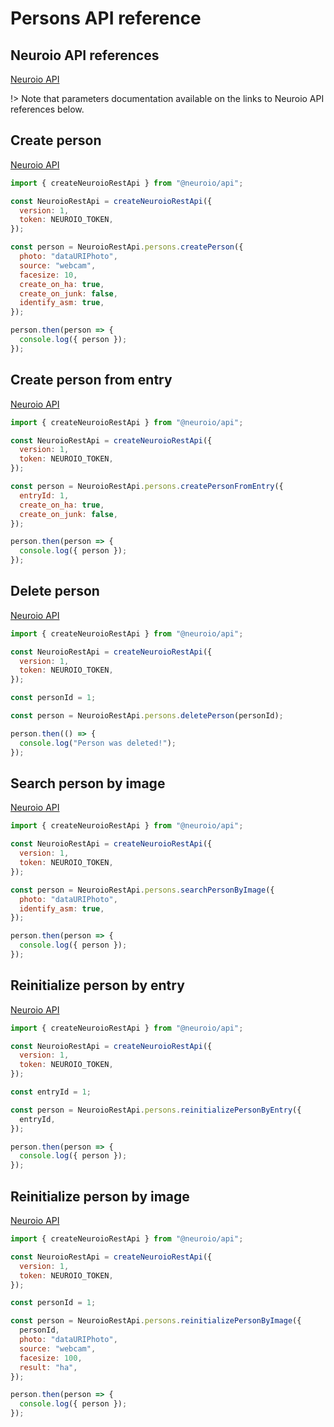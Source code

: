 # Persons API reference

## Neuroio API references

[Neuroio API](https://kb.neuroio.com/#/persons)

!> Note that parameters documentation available on the links to Neuroio API references below.

## Create person

[Neuroio API](https://kb.neuroio.com/#/persons?id=person-creation-with-an-image)

```js
import { createNeuroioRestApi } from "@neuroio/api";

const NeuroioRestApi = createNeuroioRestApi({
  version: 1,
  token: NEUROIO_TOKEN,
});

const person = NeuroioRestApi.persons.createPerson({
  photo: "dataURIPhoto",
  source: "webcam",
  facesize: 10,
  create_on_ha: true,
  create_on_junk: false,
  identify_asm: true,
});

person.then(person => {
  console.log({ person });
});
```

## Create person from entry

[Neuroio API](https://kb.neuroio.com/#/persons?id=creating-a-persona-from-a-nm-junk-ha-entry)

```js
import { createNeuroioRestApi } from "@neuroio/api";

const NeuroioRestApi = createNeuroioRestApi({
  version: 1,
  token: NEUROIO_TOKEN,
});

const person = NeuroioRestApi.persons.createPersonFromEntry({
  entryId: 1,
  create_on_ha: true,
  create_on_junk: false,
});

person.then(person => {
  console.log({ person });
});
```

## Delete person

[Neuroio API](https://kb.neuroio.com/#/persons?id=person-removal-from-the-database)

```js
import { createNeuroioRestApi } from "@neuroio/api";

const NeuroioRestApi = createNeuroioRestApi({
  version: 1,
  token: NEUROIO_TOKEN,
});

const personId = 1;

const person = NeuroioRestApi.persons.deletePerson(personId);

person.then(() => {
  console.log("Person was deleted!");
});
```

## Search person by image

[Neuroio API](https://kb.neuroio.com/#/persons?id=person-search-by-image)

```js
import { createNeuroioRestApi } from "@neuroio/api";

const NeuroioRestApi = createNeuroioRestApi({
  version: 1,
  token: NEUROIO_TOKEN,
});

const person = NeuroioRestApi.persons.searchPersonByImage({
  photo: "dataURIPhoto",
  identify_asm: true,
});

person.then(person => {
  console.log({ person });
});
```

## Reinitialize person by entry

[Neuroio API](https://kb.neuroio.com/#/persons?id=re-initialization-from-a-entry)

```js
import { createNeuroioRestApi } from "@neuroio/api";

const NeuroioRestApi = createNeuroioRestApi({
  version: 1,
  token: NEUROIO_TOKEN,
});

const entryId = 1;

const person = NeuroioRestApi.persons.reinitializePersonByEntry({
  entryId,
});

person.then(person => {
  console.log({ person });
});
```

## Reinitialize person by image

[Neuroio API](https://kb.neuroio.com/#/persons?id=re-initialization-by-image)

```js
import { createNeuroioRestApi } from "@neuroio/api";

const NeuroioRestApi = createNeuroioRestApi({
  version: 1,
  token: NEUROIO_TOKEN,
});

const personId = 1;

const person = NeuroioRestApi.persons.reinitializePersonByImage({
  personId,
  photo: "dataURIPhoto",
  source: "webcam",
  facesize: 100,
  result: "ha",
});

person.then(person => {
  console.log({ person });
});
```
